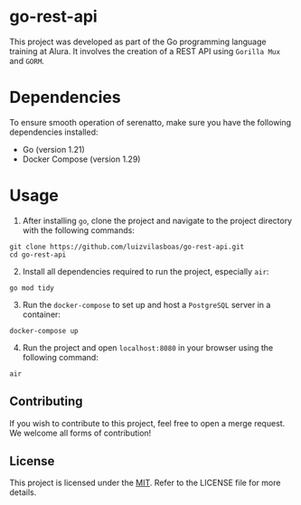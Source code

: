 # go-rest-api

This project was developed as part of the Go programming language training at Alura. It involves the creation of a REST API using `Gorilla Mux` and `GORM`.

# Dependencies

To ensure smooth operation of serenatto, make sure you have the following dependencies installed:

- Go (version 1.21)
- Docker Compose (version 1.29)

# Usage

1. After installing `go`, clone the project and navigate to the project directory with the following commands:
```
git clone https://github.com/luizvilasboas/go-rest-api.git
cd go-rest-api
```

2. Install all dependencies required to run the project, especially `air`:
```
go mod tidy
```

3. Run the `docker-compose` to set up and host a `PostgreSQL` server in a container:
```
docker-compose up
```

4. Run the project and open `localhost:8080` in your browser using the following command:
```
air
```

## Contributing

If you wish to contribute to this project, feel free to open a merge request. We welcome all forms of contribution!

## License

This project is licensed under the [MIT](https://github.com/luizvilasboas/go-rest-api/blob/main/LICENSE). Refer to the LICENSE file for more details.
